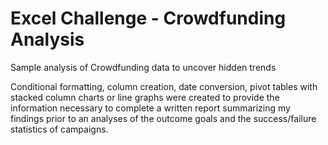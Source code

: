 # Excel Challenge - Crowdfunding Analysis
Sample analysis of Crowdfunding data to uncover hidden trends

Conditional formatting, column creation, date conversion, pivot tables with stacked column charts or line graphs were created to provide the information necessary to complete a written report summarizing my findings prior to an analyses of the outcome goals and the success/failure statistics of campaigns. 
